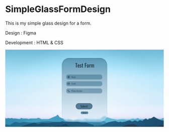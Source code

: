 # SimpleGlassFormDesign

This is my simple glass design for a form.

Design : Figma

Development : HTML & CSS


![Screenshot](GlassForm.jpg)
